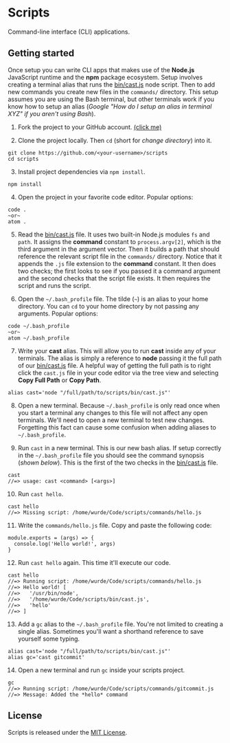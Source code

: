 # Scripts

Command-line interface (CLI) applications.

## Getting started

Once setup you can write CLI apps that makes use of the **Node.js** JavaScript runtime and the **npm** package ecosystem. Setup involves creating a terminal alias that runs the [bin/cast.js](bin/cast.js) node script. Then to add new commands you create new files in the `commands/` directory. This setup assumes you are using the Bash terminal, but other terminals work if you know how to setup an alias (*Google "How do I setup an alias in terminal XYZ" if you aren't using Bash*).

1. Fork the project to your GitHub account. [(click me)](https://github.com/wurde/scripts/fork)

2. Clone the project locally. Then `cd` (short for *change directory*) into it.

```
git clone https://github.com/<your-username>/scripts
cd scripts
```

3. Install project dependencies via `npm install`.

```
npm install
```

4. Open the project in your favorite code editor. Popular options:

```
code .
~or~
atom .
```

5. Read the [bin/cast.js](bin/cast.js) file. It uses two built-in Node.js modules `fs` and `path`. It assigns the **command** constant to `process.argv[2]`, which is the third argument in the argument vector. Then it builds a path that should reference the relevant script file in the `commands/` directory. Notice that it appends the `.js` file extension to the **command** constant. It then does two checks; the first looks to see if you passed it a command argument and the second checks that the script file exists. It then requires the script and runs the script.

6. Open the `~/.bash_profile` file. The tilde (`~`) is an alias to your home directory. You can `cd` to your home directory by not passing any arguments. Popular options:

```
code ~/.bash_profile
~or~
atom ~/.bash_profile
```

7. Write your **cast** alias. This will allow you to run **cast** inside any of your terminals. The alias is simply a reference to **node** passing it the full path of our [bin/cast.js](bin/cast.js) file. A helpful way of getting the full path is to right click the `cast.js` file in your code editor via the tree view and selecting **Copy Full Path** or **Copy Path**.

```
alias cast='node "/full/path/to/scripts/bin/cast.js"'
```

8. Open a new terminal. Because `~/.bash_profile` is only read once when you start a terminal any changes to this file will not affect any open terminals. We'll need to open a new terminal to test new changes. Forgetting this fact can cause some confusion when adding aliases to `~/.bash_profile`.

9. Run `cast` in a new terminal. This is our new bash alias. If setup correctly in the `~/.bash_profile` file you should see the command synopsis (*shown below*). This is the first of the two checks in the [bin/cast.js](bin/cast.js) file.

```
cast
//=> usage: cast <command> [<args>]

```

10. Run `cast hello`.

```
cast hello
//=> Missing script: /home/wurde/Code/scripts/commands/hello.js
```

11. Write the `commands/hello.js` file. Copy and paste the following code:

```
module.exports = (args) => {
  console.log('Hello world!', args)
}
```

12. Run `cast hello` again. This time it'll execute our code.

```
cast hello
//=> Running script: /home/wurde/Code/scripts/commands/hello.js
//=> Hello world! [
//=>   '/usr/bin/node',
//=>   '/home/wurde/Code/scripts/bin/cast.js',
//=>   'hello'
//=> ]
```

13. Add a `gc` alias to the `~/.bash_profile` file. You're not limited to creating a single alias. Sometimes you'll want a shorthand reference to save yourself some typing.

```
alias cast='node "/full/path/to/scripts/bin/cast.js"'
alias gc='cast gitcommit'
```

14. Open a new terminal and run `gc` inside your scripts project.

```
gc
//=> Running script: /home/wurde/Code/scripts/commands/gitcommit.js
//=> Message: Added the *hello* command
```

## License

Scripts is released under the [MIT License](http://www.opensource.org/licenses/MIT).
